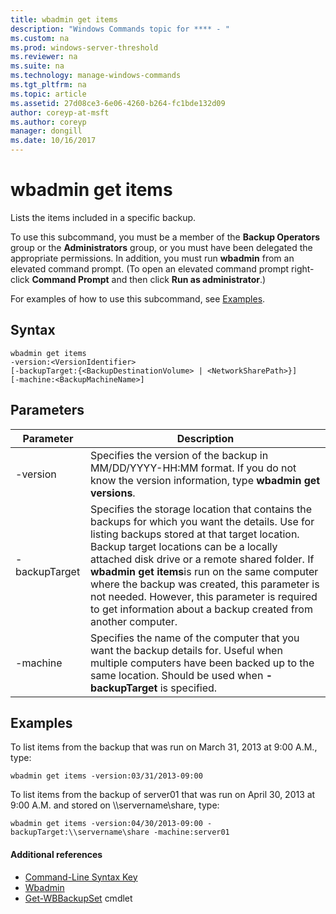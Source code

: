```yaml
---
title: wbadmin get items
description: "Windows Commands topic for **** - "
ms.custom: na
ms.prod: windows-server-threshold
ms.reviewer: na
ms.suite: na
ms.technology: manage-windows-commands
ms.tgt_pltfrm: na
ms.topic: article
ms.assetid: 27d08ce3-6e06-4260-b264-fc1bde132d09
author: coreyp-at-msft
ms.author: coreyp
manager: dongill
ms.date: 10/16/2017
---
```


# wbadmin get items



Lists the items included in a specific backup.

To use this subcommand, you must be a member of the **Backup Operators** group or the **Administrators** group, or you must have been delegated the appropriate permissions. In addition, you must run **wbadmin** from an elevated command prompt. (To open an elevated command prompt right-click **Command Prompt** and then click **Run as administrator**.)

For examples of how to use this subcommand, see [Examples](#BKMK_examples).

## Syntax

```
wbadmin get items
-version:<VersionIdentifier>
[-backupTarget:{<BackupDestinationVolume> | <NetworkSharePath>}]
[-machine:<BackupMachineName>]
```

## Parameters

|Parameter|Description|
|---------|-----------|
|-version|Specifies the version of the backup in MM/DD/YYYY-HH:MM format. If you do not know the version information, type **wbadmin get versions**.|
|-backupTarget|Specifies the storage location that contains the backups for which you want the details. Use for listing backups stored at that target location. Backup target locations can be a locally attached disk drive or a remote shared folder. If **wbadmin get items**is run on the same computer where the backup was created, this parameter is not needed. However, this parameter is required to get information about a backup created from another computer.|
|-machine|Specifies the name of the computer that you want the backup details for. Useful when multiple computers have been backed up to the same location. Should be used when **-backupTarget** is specified.|

## <a name="BKMK_examples"></a>Examples

To list items from the backup that was run on March 31, 2013 at 9:00 A.M., type:
```
wbadmin get items -version:03/31/2013-09:00
```
To list items from the backup of server01 that was run on April 30, 2013 at 9:00 A.M. and stored on \\\\servername\share, type:
```
wbadmin get items -version:04/30/2013-09:00 -backupTarget:\\servername\share -machine:server01
```

#### Additional references

-   [Command-Line Syntax Key](command-line-syntax-key.md)
-   [Wbadmin](wbadmin.md)
-   [Get-WBBackupSet](https://technet.microsoft.com/library/jj902473.aspx) cmdlet